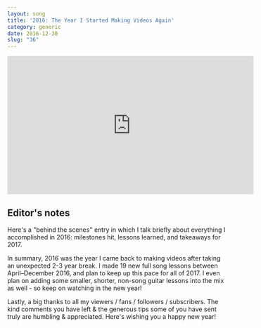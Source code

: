 ```yaml
---
layout: song
title: '2016: The Year I Started Making Videos Again'
category: generic
date: 2016-12-30
slug: "36"
---
```


<!-- patreon_lesson_available: true
patreon_lesson_url: https://www.patreon.com/posts/32888140 -->

<iframe width="560" height="315" src="https://www.youtube.com/embed/6ipMnKXHlAo" frameborder="0" allow="accelerometer; autoplay; encrypted-media; gyroscope; picture-in-picture" allowfullscreen></iframe>

## Editor's notes

Here's a "behind the scenes" entry in which I talk briefly about everything I accomplished in 2016: milestones hit, lessons learned, and takeaways for 2017.

In summary, 2016 was the year I came back to making videos after taking an unexpected 2-3 year break. I made 19 new full song lessons between April–December 2016, and plan to keep up this pace for all of 2017. I even plan on adding some smaller, shorter, non-song guitar lessons into the mix as well - so keep on watching in the new year!

Lastly, a big thanks to all my viewers / fans / followers / subscribers. The kind comments you have left & the generous tips some of you have sent truly are humbling & appreciated. Here's wishing you a happy new year!

